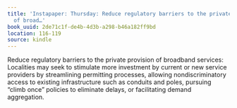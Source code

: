 ```yaml
---
title: 'Instapaper: Thursday: Reduce regulatory barriers to the private provision
  of broad…'
book_uuid: 2de71c1f-de4b-4d3b-a298-b46a182ff9bd
location: 116-119
source: kindle
---
```


Reduce regulatory barriers to the private provision of broadband services: Localities may seek to stimulate more investment by current or new service providers by streamlining permitting processes, allowing nondiscriminatory access to existing infrastructure such as conduits and poles, pursuing “climb once” policies to eliminate delays, or facilitating demand aggregation.